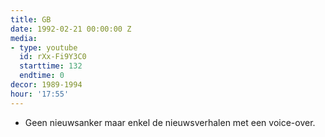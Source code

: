 ```yaml
---
title: GB
date: 1992-02-21 00:00:00 Z
media:
- type: youtube
  id: rXx-Fi9Y3C0
  starttime: 132
  endtime: 0
decor: 1989-1994
hour: '17:55'
---
```


* Geen nieuwsanker maar enkel de nieuwsverhalen met een voice-over.
